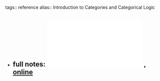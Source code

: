 tags:: reference
alias:: Introduction to Categories and Categorical Logic

- full notes: ![local copy](../assets/categories-categorical-logic_1686044460314_0.pdf) , [online](https://www.cs.ox.ac.uk/people/bob.coecke/AbrNikos.pdf)
	-